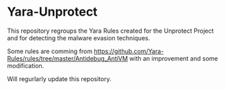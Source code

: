 # Yara-Unprotect

This repository regroups the Yara Rules created for the Unprotect Project and for detecting the malware evasion techniques. 

Some rules are comming from https://github.com/Yara-Rules/rules/tree/master/Antidebug_AntiVM with an improvement and some modification. 

Will regurlarly update this repository. 